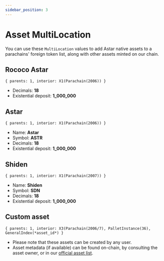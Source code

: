 ```yaml
---
sidebar_position: 3
---
```


# Asset MultiLocation

You can use these `MultiLocation` values to add Astar native assets to a parachains' foreign token list, along with other assets minted on our chain.

## Rococo Astar

`{ parents: 1, interior: X1(Parachain(2006)) }`

- Decimals: **18**
- Existential deposit: **1_000_000**

## Astar

`{ parents: 1, interior: X1(Parachain(2006)) }`

- Name: **Astar**
- Symbol: **ASTR**
- Decimals: **18**
- Existential deposit: **1_000_000**

## Shiden

`{ parents: 1, interior: X1(Parachain(2007)) }`

- Name: **Shiden**
- Symbol: **SDN**
- Decimals: **18**
- Existential deposit: **1_000_000**

## Custom asset

`{ parents: 1, interior: X3(Parachain(2006/7), PalletInstance(36), GeneralIndex(*asset_id*) }`

- Please note that these assets can be created by any user.
- Asset metadata (if available) can be found on-chain, by consulting the asset owner, or in our [official asset list](/docs/build/build-on-layer-1/smart-contracts/building-cross-chain-contracts/asset-list.md).
